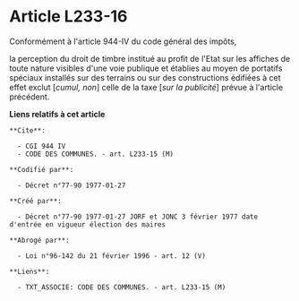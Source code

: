 # Article L233-16

Conformément à l'article 944-IV du code général des impôts,

la perception du droit de timbre institué au profit de l'Etat sur les affiches de toute nature visibles d'une voie publique
et établies au moyen de portatifs spéciaux installés sur des terrains ou sur des constructions édifiées à cet effet exclut
[*cumul, non*] celle de la taxe [*sur la publicité*] prévue à l'article précédent.

**Liens relatifs à cet article**

	**Cite**:

	  - CGI 944 IV
	  - CODE DES COMMUNES. - art. L233-15 (M)

	**Codifié par**:

	  - Décret n°77-90 1977-01-27

	**Créé par**:

	  - Décret n°77-90 1977-01-27 JORF et JONC 3 février 1977 date d'entrée en vigueur élection des maires

	**Abrogé par**:

	  - Loi n°96-142 du 21 février 1996 - art. 12 (V)

	**Liens**:

	  - TXT_ASSOCIE: CODE DES COMMUNES. - art. L233-15 (M)

